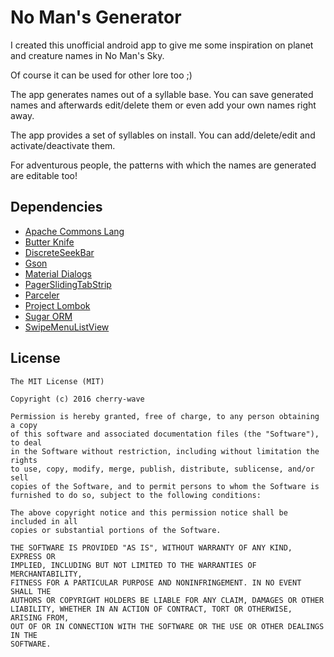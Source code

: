 # No Man's Generator

I created this unofficial android app to give me some inspiration on planet and creature names in No Man's Sky.

Of course it can be used for other lore too ;)

The app generates names out of a syllable base. You can save generated names and afterwards edit/delete them or even add your own names right away.

The app provides a set of syllables on install. You can add/delete/edit and activate/deactivate them.

For adventurous people, the patterns with which the names are generated are editable too!

## Dependencies
* [Apache Commons Lang](http://commons.apache.org/proper/commons-lang)
* [Butter Knife](https://github.com/JakeWharton/butterknife)
* [DiscreteSeekBar](https://github.com/AnderWeb/discreteSeekBar)
* [Gson](https://github.com/google/gson)
* [Material Dialogs](https://github.com/afollestad/material-dialogs)
* [PagerSlidingTabStrip](https://github.com/jpardogo/PagerSlidingTabStrip)
* [Parceler](https://github.com/johncarl81/parceler)
* [Project Lombok](https://projectlombok.org)
* [Sugar ORM](https://github.com/satyan/sugar)
* [SwipeMenuListView](https://github.com/baoyongzhang/SwipeMenuListView)

## License
```
The MIT License (MIT)

Copyright (c) 2016 cherry-wave

Permission is hereby granted, free of charge, to any person obtaining a copy
of this software and associated documentation files (the "Software"), to deal
in the Software without restriction, including without limitation the rights
to use, copy, modify, merge, publish, distribute, sublicense, and/or sell
copies of the Software, and to permit persons to whom the Software is
furnished to do so, subject to the following conditions:

The above copyright notice and this permission notice shall be included in all
copies or substantial portions of the Software.

THE SOFTWARE IS PROVIDED "AS IS", WITHOUT WARRANTY OF ANY KIND, EXPRESS OR
IMPLIED, INCLUDING BUT NOT LIMITED TO THE WARRANTIES OF MERCHANTABILITY,
FITNESS FOR A PARTICULAR PURPOSE AND NONINFRINGEMENT. IN NO EVENT SHALL THE
AUTHORS OR COPYRIGHT HOLDERS BE LIABLE FOR ANY CLAIM, DAMAGES OR OTHER
LIABILITY, WHETHER IN AN ACTION OF CONTRACT, TORT OR OTHERWISE, ARISING FROM,
OUT OF OR IN CONNECTION WITH THE SOFTWARE OR THE USE OR OTHER DEALINGS IN THE
SOFTWARE.
```
